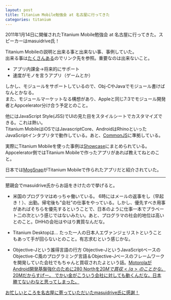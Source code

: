 ```yaml
---
layout: post
title: Titanium Mobile勉強会 at 名古屋に行ってきた
categories: titanium
---
```

2011年1月14日に開催されたTitanium Mobile勉強会 at 名古屋に行ってきた。スピーカーはmasuidrive氏！

Titanium Mobileの説明と出来る事と出来ない事、事例していた。<br />出来る事は<a target="_blank" href="http://www.appcelerator.com/products/titanium-mobile-application-development/">たくさんある</a>のでリンク先を参照。重要なのは出来ないこと。

* アプリ内課金→将来的にサポート
* 速度がモノを言うアプリ（ゲームとか）

しかし、モジュールをサポートしているので、Obj-CやJavaでモジュール書けばなんとかなる。<br />また、モジュールマーケットなる構想があり、Appleと同じ7:3でモジュール開発者とAppcelerator分け合う予定とのこと。

他にはJavaScript Style(JSS)でUIの見た目をスタイルシートでカスタマイズできる。これは熱い。<br />Titanium MobileはiOSではJavascriptCore、AndroidはRhinoといったJavaScriptインタプリタで動作している。あと、<a target="_blank" href="http://www.commonjs.org/">CommonJS</a>に準拠している。

実際にTitanium Mobileを使った事例は<a target="_blank" href="http://www.appcelerator.com/showcase/applications-showcase/">Showcase</a>にまとめられている。Appcelerator側ではTitanium Mobileで作ったアプリがあれば教えてねとのこと。

日本では<a target="_blank" href="http://mogsnap.jp/">MogSnap</a>がTitanium Mobileで作られたアプリだと紹介されていた。

---
懇親会でmasuidrive氏からお話をきけたので挙げると。

* 米国のプログラマはめっちゃ働いている。  6時にはメールの返事をし（早起き！）、出勤。帰宅後も”会社”の仕事をやっている。しかし、優先すべき用事があればそちらを優先するということで、日本のように仕事一本でプラベート二の次という感じではないみたい。あと、プログラマの社会的地位は高いとのこと。DHHの会社はやはり異質なんだな。

* Titanium Desktopは…  たった一人の日本人エヴァンジェリストということもあって手が回らないとのこと。有志求むという感じかな。

* Objective-Jという誰得言語の行方  Objective-JというJavaScriptベースのObjective-C風のプログラミング言語＆Objective-Jベースのフレームワークを開発していた会社でもちゃんと買収されたよという話。<a title="MotorolaがAndroid開発基盤強化のために280 Northを$20Mで買収" href="http://jp.techcrunch.com/archives/20100824motorola-snaps-up-280-north-for-20-million/">MotorolaがAndroid開発基盤強化のために280 Northを$20Mで買収</a>のことかな。$20Mだからすげー。  でかい金がこういう会社に対しても動くんだな。日本勝てないわなと思ってしまった。

お忙しいところを名古屋に寄っていただいたmasuidrive氏に感謝！ 
